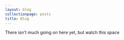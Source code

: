```yaml
---
layout: blog
collectionpage: posts
title: Blog
---
```


There isn't much going on here yet, but watch this space
